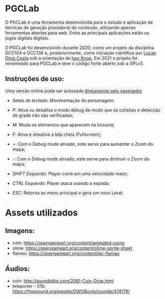 # PGCLab
O PGCLab é uma ferramenta desenvolvida para o estudo e aplicação de técnicas de geração procedural de conteúdo, utilizando apenas ferramentas abertas para web. Entre as principais aplicações estão os jogos digitais digitais.

O PGCLab foi desenvolvido durante 2020, como um projeto da disciplina DCC104 e DCC138 e, posteriormente, como iniciação científica por [Lucas Diniz Costa](https://github.com/lucasdinizcosta) sob a orientação de [Igor Knop](https://github.com/igorknop). Em 2021 o projeto foi renomeado para PGCLab e teve o código fonte aberto sob a GPLv3.


##  Instruções de uso:
Uma versão online pode ser acessada [diretamente pelo navegador](https://igorknop.github.io/pgc)

- *Setas do teclado*: Movimentação do personagem;</p>
- *P*: Ativa ou desativa o modo debug de modo que as colisões e detecção de grade não são verificadas;</p>
- *M*: Muda os elementos que aparecem na bússola;</p>
- *F*: Ativa e desativa a tela cheia (Fullscreen);</p>
- *+*: Com o Debug mode ativado, este serve para aumentar o Zoom do mapa;</p>
- *-*: Com o Debug mode ativado, este serve para diminuir o Zoom do mapa;</p>
- *SHIFT Esquerdo*: Player corre em uma velocidade maior;</p>
- *CTRL Esquerdo*: Player ataca usando a espada;</p>
- *ESC*: Retorna ao menu principal e gera um novo Level.</p>


# Assets utilizados

##  Imagens:
- coin: https://opengameart.org/content/animated-coins
- slime: https://opengameart.org/content/slime-sprite-sheet
- flames: https://opengameart.org/content/lpc-flames

##  Áudios:
- coin: http://soundbible.com/2081-Coin-Drop.html
- teleporter - 01b: https://freesound.org/people/DWOBoyle/sounds/474179/
